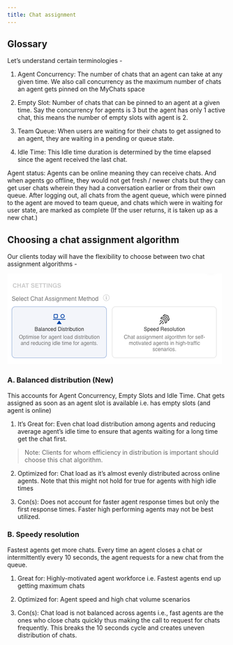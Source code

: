 ```yaml
---
title: Chat assignment
---
```



## Glossary

Let’s understand certain terminologies -

1. Agent Concurrency: The number of chats that an agent can take at any given time. We also call concurrency as the maximum number of chats an agent gets pinned on the MyChats space

2. Empty Slot: Number of chats that can be pinned to an agent at a given time. Say the concurrency for agents is 3 but the agent has only 1 active chat, this means the number of empty slots with agent is 2. 

3. Team Queue: When users are waiting for their chats to get assigned to an agent, they are waiting in a pending or queue state.

4. Idle Time: This Idle time duration is determined by the time elapsed since the agent received the last chat.

Agent status: Agents can be online meaning they can receive chats. And when agents go offline, they would not get fresh / newer chats but they can get user chats wherein they had a conversation earlier or from their own queue. After logging out, all chats from the agent queue, which were pinned to the agent are moved to team queue, and chats which were in waiting for user state, are marked as complete (If the user returns, it is taken up as a new chat.)


## Choosing a chat assignment algorithm

Our clients today will have the flexibility to choose between two chat assignment algorithms -


![Choose assignment routing algorithm](assets/chat-assignment.png)


### A. Balanced distribution (New) 

This accounts for Agent Concurrency, Empty Slots and Idle Time. Chat gets assigned as soon as an agent slot is available i.e. has empty slots (and agent is online)
 
1. It’s Great for: Even chat load distribution among agents and reducing average agent’s idle time to ensure that agents waiting for a long time get the chat first.

> Note: Clients for whom efficiency in distribution is important should choose this chat algorithm.

2. Optimized for: Chat load as it’s almost evenly distributed across online agents. Note that this might not hold for true for agents with high idle times

3. Con(s): Does not account for faster agent response times but only the first response times. Faster high performing agents may not be best utilized. 
 

### B. Speedy resolution 

Fastest agents get more chats. Every time an agent closes a chat or intermittently every 10 seconds, the agent requests for a  new chat from the queue. 

1. Great for: Highly-motivated agent workforce i.e. Fastest agents end up getting maximum chats

2. Optimized for: Agent speed and high chat volume scenarios

3. Con(s): Chat load is not balanced across agents i.e., fast agents are the ones who close chats quickly thus making the call to request for chats frequently. This breaks the 10 seconds cycle and creates uneven distribution of chats.


